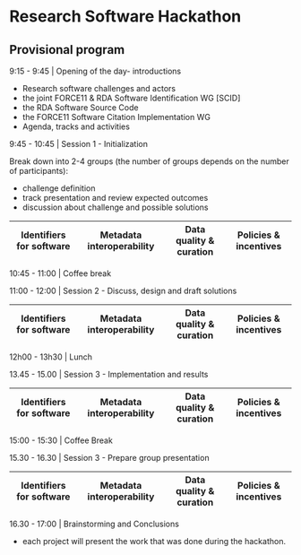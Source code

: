 # Research Software Hackathon

## Provisional program

9:15 - 9:45 | Opening of the day- introductions
-  Research software challenges and actors
  - the joint FORCE11 & RDA Software Identification WG [SCID]
  - the RDA Software Source Code
  - the FORCE11 Software Citation Implementation WG
- Agenda, tracks and activities

9:45 - 10:45 | Session 1 - Initialization

Break down into 2-4 groups (the number of groups depends on the number of participants):

- challenge definition
- track presentation and review expected outcomes
- discussion about challenge and possible solutions

| **Identifiers for software** | **Metadata interoperability** | **Data quality &amp; curation** | **Policies &amp; incentives** |
| --- | --- | --- | --- |

10:45 - 11:00 | Coffee break

11:00 - 12:00 | Session 2 -  Discuss, design and draft solutions



| **Identifiers for software** | **Metadata interoperability** | **Data quality &amp; curation** | **Policies &amp; incentives** |
| --- | --- | --- | --- |

12h00 - 13h30 | Lunch

13.45 - 15.00 | Session 3 - Implementation and results


| **Identifiers for software** | **Metadata interoperability** | **Data quality &amp; curation** | **Policies &amp; incentives** |
| --- | --- | --- | --- |


15:00 - 15:30 | Coffee Break

15.30 - 16.30 | Session 3 - Prepare group presentation

| **Identifiers for software** | **Metadata interoperability** | **Data quality &amp; curation** | **Policies &amp; incentives** |
| --- | --- | --- | --- |

16.30 - 17:00 | Brainstorming and Conclusions

- each project will present the work that was done during the hackathon.
